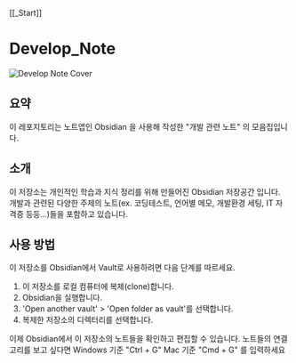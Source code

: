 [[_Start]]
# Develop_Note

![Develop Note Cover](Develop_Not.png)
## 요약

이 레포지토리는 노트앱인 Obsidian 을 사용해 작성한 "개발 관련 노트" 의 모음집입니다.

## 소개

이 저장소는 개인적인 학습과 지식 정리를 위해 만들어진 Obsidian 저장공간 입니다. 개발과 관련된 다양한 주제의 노트(ex. 코딩테스트, 언어별 메모, 개발환경 세팅, IT 자격증 등등...)들을 포함하고 있습니다.

## 사용 방법

이 저장소를 Obsidian에서 Vault로 사용하려면 다음 단계를 따르세요.

1.  이 저장소를 로컬 컴퓨터에 복제(clone)합니다.
2.  Obsidian을 실행합니다.
3.  'Open another vault' > 'Open folder as vault'를 선택합니다.
4.  복제한 저장소의 디렉터리를 선택합니다.

이제 Obsidian에서 이 저장소의 노트들을 확인하고 편집할 수 있습니다.
노트들의 연결고리를 보고 싶다면 Windows 기준 "Ctrl + G" Mac 기준 "Cmd + G" 를 입력하세요